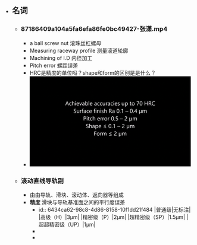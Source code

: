 - ## 名词
	- ### 87186409a104a5fa6efa86fe0bc49427-张潇.mp4
		- a ball screw nut 滚珠丝杠螺母
		- Measuring raceway profile 测量滚道轮廓
		- Machining of I.D 内径加工
		- Pitch error 螺距误差
		- HRC是精度的单位吗？shape和form的区别是是什么？
		- ![87186409a104a5fa6efa86fe0bc49427-张潇-2161.png](../assets/87186409a104a5fa6efa86fe0bc49427-张潇-2161_1681175952046_0.png)
	- ### 滚动直线导轨副
		- 由由导轨、滑块、滚动体、返向器等组成
		- **精度** 滑块与导轨基准面之间的平行度误差
			- id:: 6434ca62-98c8-4d86-8158-10f1dd21f484
			  |普通级|无标注|
			  |高级（H）|3μm|
			  |精密级（P）|2μm|
			  |超精密级（SP）|1.5μm|
			  |超超精密级（UP）|1μm|
			-
			-
